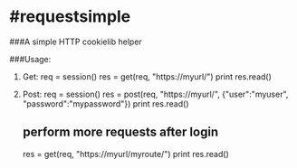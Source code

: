 #requestsimple
=============

###A simple HTTP cookielib helper

###Usage:

1. Get:
    req = session()
    res = get(req, "https://myurl/")
    print res.read()

2. Post:
    req = session()
    res = post(req, "https://myurl/", {"user":"myuser", "password":"mypassword"})
    print res.read()

    ## perform more requests after login
    res = get(req, "https://myurl/myroute/")
    print res.read()
